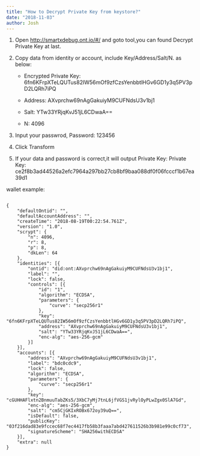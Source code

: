 ```yaml
---
title: "How to Decrypt Private Key from keystore?"
date: "2018-11-03"
author: Josh
---
```





1. Open http://smartxdebug.ont.io/#/ and goto tool,you can found Decrypt Private Key at last.
2. Copy data from identity or account, include Key/Address/Salt/N. as below:

    *  Encrypted Private Key: 6fn6KFrpXTeLQUTus82IW56mOf9zfCzsYenbbtlHGv6GD1y3q5PV3pD2LQRh7iPQ
    
    * Address: AXvprchw69nAgGakuiyM9CUFNdsU3v1bj1
    
    * Salt:  YTw33YRjqKvJ51jL6CDwaA==
    
    * N:  4096

3. Input your passwrod, Password:  123456

4. Click Transform

5. If your data and password is correct,it will output Private Key:
Private Key:  ce2f8b3ad44526a2efc7964a297bb27cb8bf9baa088df0f06fcccf1b67ea39d1  

wallet example:
```

{
	"defaultOntid": "",
	"defaultAccountAddress": "",
	"createTime": "2018-08-19T00:22:54.761Z",
	"version": "1.0",
	"scrypt": {
		"n": 4096,
		"r": 8,
		"p": 8,
		"dkLen": 64
	},
	"identities": [{
		"ontid": "did:ont:AXvprchw69nAgGakuiyM9CUFNdsU3v1bj1",
		"label": "",
		"lock": false,
		"controls": [{
			"id": "1",
			"algorithm": "ECDSA",
			"parameters": {
				"curve": "secp256r1"
			},
			"key": "6fn6KFrpXTeLQUTus82IW56mOf9zfCzsYenbbtlHGv6GD1y3q5PV3pD2LQRh7iPQ",
			"address": "AXvprchw69nAgGakuiyM9CUFNdsU3v1bj1",
			"salt": "YTw33YRjqKvJ51jL6CDwaA==",
			"enc-alg": "aes-256-gcm"
		}]
	}],
	"accounts": [{
		"address": "AXvprchw69nAgGakuiyM9CUFNdsU3v1bj1",
		"label": "bdc0cdc9",
		"lock": false,
		"algorithm": "ECDSA",
		"parameters": {
			"curve": "secp256r1"
		},
		"key": "cGUHHAFlxtn2BnmuuTabZKs5/3XbC7yMj7tnL6jfVGS1jvRylOyPLwZgx0SlA7Gd",
		"enc-alg": "aes-256-gcm",
		"salt": "cm5CjGKIxROBx672oy39uQ==",
		"isDefault": false,
		"publicKey": "03f216dad83e9fccec68f7ec4417fb58b3faaa7abd427611526b3b981e99c0cf73",
		"signatureScheme": "SHA256withECDSA"
	}],
	"extra": null
}
```


